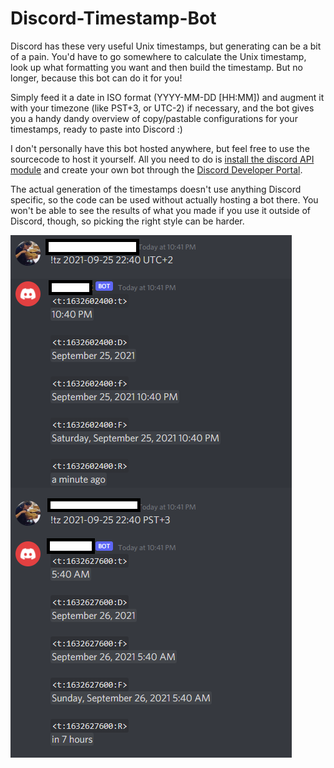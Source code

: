 # Discord-Timestamp-Bot

Discord has these very useful Unix timestamps, but generating can be a bit of a pain. You'd have to go somewhere to calculate the Unix timestamp, look up what formatting you want and then build the timestamp. But no longer, because this bot can do it for you! 

Simply feed it a date in ISO format (YYYY-MM-DD [HH:MM]) and augment it with your timezone (like PST+3, or UTC-2) if necessary, and the bot gives you a handy dandy overview of copy/pastable configurations for your timestamps, ready to paste into Discord :) 

I don't personally have this bot hosted anywhere, but feel free to use the sourcecode to host it yourself. All you need to do is [install the discord API module](https://discordpy.readthedocs.io/en/latest/intro.html) and create your own bot through the [Discord Developer Portal](https://realpython.com/how-to-make-a-discord-bot-python/#how-to-make-a-discord-bot-in-the-developer-portal). 

The actual generation of the timestamps doesn't use anything Discord specific, so the code can be used without actually hosting a bot there. You won't be able to see the results of what you made if you use it outside of Discord, though, so picking the right style can be harder.

![Bot output](resources/timestamp.png?raw=true "Bot Output")
